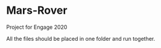 # Mars-Rover
Project for Engage 2020 

All the files should be placed in one folder and run together.
